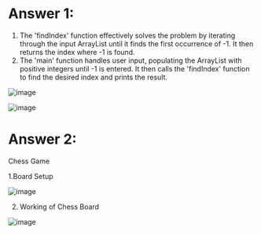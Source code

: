 # Answer 1: 

1. The 'findIndex' function effectively solves the problem by iterating through the input ArrayList until it finds the first occurrence of -1. It then returns the index where -1 is found.
2. The 'main' function handles user input, populating the ArrayList with positive integers until -1 is entered. It then calls the 'findIndex' function to find the desired index and prints the result.

![image](https://github.com/GUNJAN-AGGARWAL16/ShyftLabsAssignment/assets/76522256/b07209b4-e011-424f-adee-5ef36067c25e)

![image](https://github.com/GUNJAN-AGGARWAL16/ShyftLabsAssignment/assets/76522256/8a008dc9-54b0-4d2f-a4d7-7f710411edfa)


# Answer 2:

Chess Game

1.Board Setup

![image](https://github.com/GUNJAN-AGGARWAL16/ShyftLabsAssignment/assets/76522256/a9c98f5e-71eb-41df-a9d4-18d75075385d)

2. Working of Chess Board

![image](https://github.com/GUNJAN-AGGARWAL16/ShyftLabsAssignment/assets/76522256/1c9c3651-19fb-43cc-a4db-b112897e4860)




